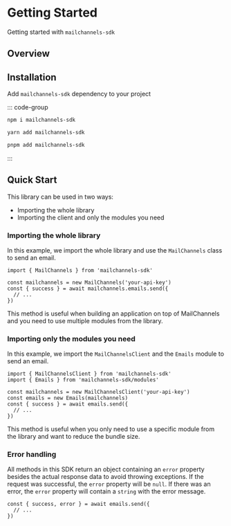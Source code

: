 # Getting Started

Getting started with `mailchannels-sdk`

## Overview

<!-- @include: ../README.md#overview -->
<!-- @include: ../README.md#note-->

## Installation

Add `mailchannels-sdk` dependency to your project

::: code-group
```sh [npm]
npm i mailchannels-sdk
```

```sh [yarn]
yarn add mailchannels-sdk
```

```sh [pnpm]
pnpm add mailchannels-sdk
```
:::

## Quick Start

This library can be used in two ways:
- Importing the whole library
- Importing the client and only the modules you need

### Importing the whole library

In this example, we import the whole library and use the `MailChannels` class to send an email.

```ts{1}
import { MailChannels } from 'mailchannels-sdk'

const mailchannels = new MailChannels('your-api-key')
const { success } = await mailchannels.emails.send({
  // ...
})
```

This method is useful when building an application on top of MailChannels and you need to use multiple modules from the library.

### Importing only the modules you need

In this example, we import the `MailChannelsClient` and the `Emails` module to send an email.

```ts{1,2}
import { MailChannelsClient } from 'mailchannels-sdk'
import { Emails } from 'mailchannels-sdk/modules'

const mailchannels = new MailChannelsClient('your-api-key')
const emails = new Emails(mailchannels)
const { success } = await emails.send({
  // ...
})
```

This method is useful when you only need to use a specific module from the library and want to reduce the bundle size.

### Error handling

All methods in this SDK return an object containing an `error` property besides the actual response data to avoid throwing exceptions. If the request was successful, the `error` property will be `null`. If there was an error, the `error` property will contain a `string` with the error message.

```ts{1}
const { success, error } = await emails.send({
  // ...
})
```
